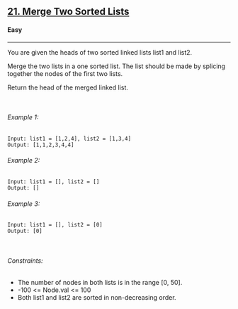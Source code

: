 <h2><a href="https://leetcode.com/problems/merge-two-sorted-lists/">
21. Merge Two Sorted Lists</a></h2>

#### Easy

<hr/>



You are given the heads of two sorted linked lists list1 and list2.

Merge the two lists in a one sorted list. The list should be made by splicing together the nodes of the first two lists.

Return the head of the merged linked list.

<br/>
 

###### Example 1:

```
Input: list1 = [1,2,4], list2 = [1,3,4]
Output: [1,1,2,3,4,4]
```

###### Example 2:
```
Input: list1 = [], list2 = []
Output: []
```

###### Example 3:
```
Input: list1 = [], list2 = [0]
Output: [0]
```

<br/>

###### Constraints:


- The number of nodes in both lists is in the range [0, 50].
-  -100 <= Node.val <= 100
- Both list1 and list2 are sorted in non-decreasing order.